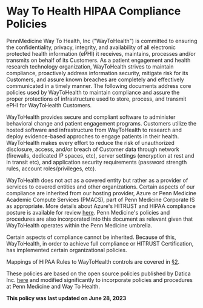 # Way To Health HIPAA Compliance Policies

PennMedicine Way To Health, Inc ("WayToHealth") is committed to ensuring the confidentiality, privacy, integrity, and availability of all electronic protected health information (ePHI) it receives, maintains, processes and/or transmits on behalf of its Customers. As a patient engagement and health research technology organization, WayToHealth strives to maintain compliance, proactively address information security, mitigate risk for its Customers, and assure known breaches are completely and effectively communicated in a timely manner. The following documents address core policies used by WayToHealth to maintain compliance and assure the proper protections of infrastructure used to store, process, and transmit ePHI for WayToHealth Customers.

WayToHealth provides secure and compliant software to administer behavioral change and patient engagement programs. Customers utilize the hosted software and infrastructure from WayToHealth to research and deploy evidence-based approches to engage patients in their health. WayToHealth makes every effort to reduce the risk of unauthorized disclosure, access, and/or breach of Customer data through network (firewalls, dedicated IP spaces, etc), server settings (encryption at rest and in transit etc), and application security requirements (password strength rules, account roles/privileges, etc).

WayToHealth does not act as a covered entity but rather as a provider of services to covered entities and other organizations. Certain aspects of our compliance are inherited from our hosting provider, Azure or Penn Medicine Academic Compute Services (PMACS), part of Penn Medicine Corporate IS as appropriate. More details about Azure's HITRUST and HIPAA compliance posture is available for review [here](https://www.microsoft.com/en-us/trustcenter/Compliance/HITRUST). Penn Medicine's policies and procedures are also incorporated into this document as relevant given that WayToHealth operates within the Penn Medicine umbrella. 

Certain aspects of compliance cannot be inherited. Because of this, WayToHealth, in order to achieve full compliance or HITRUST Certification, has implemented certain organizational policies. 

Mappings of HIPAA Rules to WayToHealth controls are covered in [§2](02-hipaa_inheritance.md).

These policies are based on the open source policies published by Datica Inc. [here](https://github.com/catalyzeio/policies) and modified significantly to incorporate policies and procedures at Penn Medicine and Way To Health. 

**This policy was last updated on June 28, 2023**